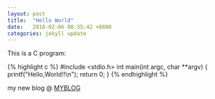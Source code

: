 ```yaml
---
layout: post
title:  "Hello World"
date:   2016-02-06 08:35:42 +0800
categories: jekyll update
---
```

This is a C program:

{% highlight c %}
#include <stdio.h>
int main(int argc, char **argv) {
	printf("Hello,World!!\n");
	return 0;
}
{% endhighlight %}

my new blog @ [MYBLOG][myblog-url]

[myblog-url]: http://thickforest.github.io
